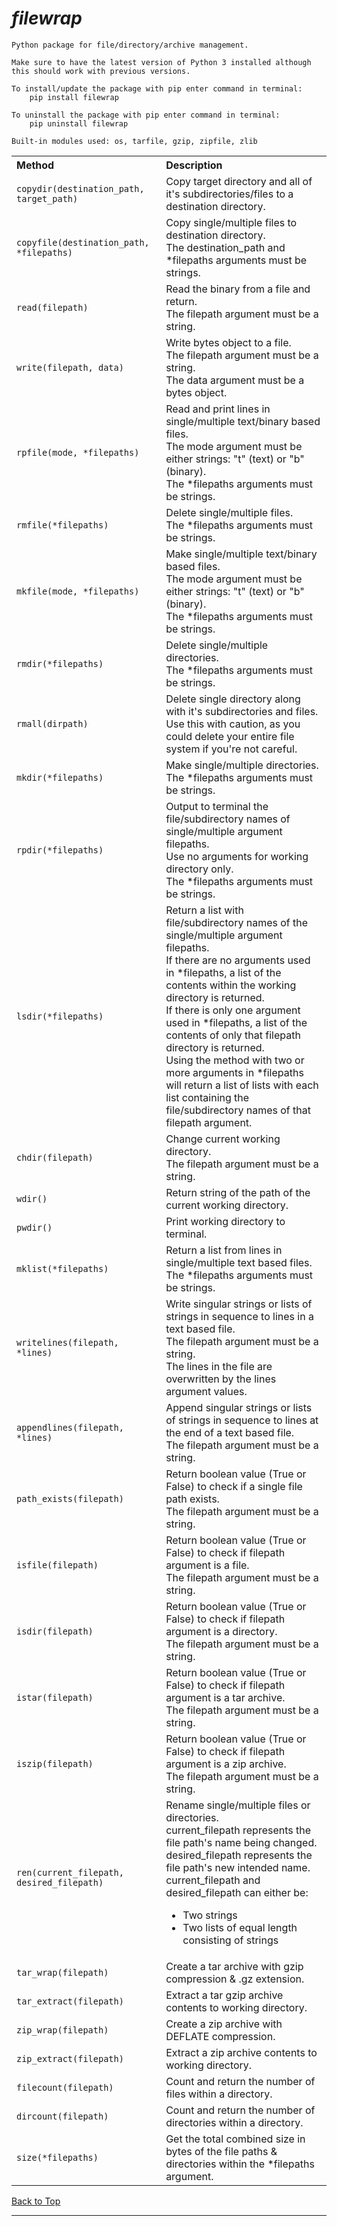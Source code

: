 # ***filewrap***

    Python package for file/directory/archive management.

    Make sure to have the latest version of Python 3 installed although this should work with previous versions. 

    To install/update the package with pip enter command in terminal:
        pip install filewrap

    To uninstall the package with pip enter command in terminal:
        pip uninstall filewrap

    Built-in modules used: os, tarfile, gzip, zipfile, zlib

<table width="100%">
	<tr>
		<th align="left">
            Method
        </th>
		<th align="left">
            Description
        </th>
	</tr>
    <tr>
		<td>
            <code>copydir(destination_path, target_path)</code>
        </td>
		<td>
            Copy target directory and all of it's subdirectories/files to a destination directory.
        </td>
	</tr>
    <tr>
		<td>
            <code>copyfile(destination_path, *filepaths)</code>
        </td>
		<td>
            Copy single/multiple files to destination directory. <br/>
            The destination_path and *filepaths arguments must be strings.
        </td>
	</tr>
    <tr>
		<td>
            <code>read(filepath)</code>
        </td>
		<td>
            Read the binary from a file and return. <br/>
            The filepath argument must be a string.
        </td>
	</tr>
    <tr>
		<td>
            <code>write(filepath, data)</code>
        </td>
		<td>
            Write bytes object to a file. <br/>
            The filepath argument must be a string. <br/>
            The data argument must be a bytes object.
        </td>
	</tr>
	<tr>
		<td>
            <code>rpfile(mode, *filepaths)</code>
        </td>
		<td>
            Read and print lines in single/multiple text/binary based files. <br/>
            The mode argument must be either strings: "t" (text) or "b" (binary). <br/>
            The *filepaths arguments must be strings.
        </td>
	</tr>
    <tr>
		<td>
            <code>rmfile(*filepaths)</code>
        </td>
		<td>
            Delete single/multiple files. <br/>
            The *filepaths arguments must be strings.
        </td>
	</tr>
    <tr>
		<td>
            <code>mkfile(mode, *filepaths)</code>
        </td>
		<td>
            Make single/multiple text/binary based files. <br/>
            The mode argument must be either strings: "t" (text) or "b" (binary). <br/>
            The *filepaths arguments must be strings.
        </td>
	</tr>
    <tr>
		<td>
            <code>rmdir(*filepaths)</code>
        </td>
		<td>
            Delete single/multiple directories. <br/>
            The *filepaths arguments must be strings.
        </td>
	</tr>
    <tr>
		<td>
            <code>rmall(dirpath)</code>
        </td>
		<td>
            Delete single directory along with it's subdirectories and files. <br/>
            Use this with caution, as you could delete your entire file system if you're not careful.
        </td>
	</tr>
    <tr>
		<td>
            <code>mkdir(*filepaths)</code>
        </td>
		<td>
            Make single/multiple directories. <br/>
            The *filepaths arguments must be strings.
        </td>
	</tr>
    <tr>
		<td>
            <code>rpdir(*filepaths)</code>
        </td>
		<td>
            Output to terminal the file/subdirectory names of single/multiple argument filepaths. <br/>
            Use no arguments for working directory only. <br/>
            The *filepaths arguments must be strings.
        </td>
	</tr>
    <tr>
		<td>
            <code>lsdir(*filepaths)</code>
        </td>
		<td>
            Return a list with file/subdirectory names of the single/multiple argument filepaths. <br/>
            If there are no arguments used in *filepaths, a list of the contents within the working directory is returned. <br/>
            If there is only one argument used in *filepaths, a list of the contents of only that filepath directory is returned. <br/>
            Using the method with two or more arguments in *filepaths will return a list of lists with each list containing the file/subdirectory names of that filepath argument.
        </td>
	</tr>
    <tr>
		<td>
            <code>chdir(filepath)</code>
        </td>
		<td>
            Change current working directory. <br/>
            The filepath argument must be a string.
        </td>
	</tr>
    <tr>
		<td>
            <code>wdir()</code>
        </td>
		<td>
            Return string of the path of the current working directory.
        </td>
	</tr>
    <tr>
		<td>
            <code>pwdir()</code>
        </td>
		<td>
            Print working directory to terminal.
        </td>
	</tr>
    <tr>
		<td>
            <code>mklist(*filepaths)</code>
        </td>
		<td>
            Return a list from lines in single/multiple text based files. <br/>
            The *filepaths arguments must be strings.
        </td>
	</tr>
    <tr>
		<td>
            <code>writelines(filepath, *lines)</code>
        </td>
		<td>
            Write singular strings or lists of strings in sequence to lines in a text based file. <br/>
            The filepath argument must be a string. <br/>
            The lines in the file are overwritten by the lines argument values.
        </td>
	</tr>
    <tr>
		<td>
            <code>appendlines(filepath, *lines)</code>
        </td>
		<td>
            Append singular strings or lists of strings in sequence to lines at the end of a text based file. <br/> 
            The filepath argument must be a string.
        </td>
	</tr>
    <tr>
		<td>
            <code>path_exists(filepath)</code>
        </td>
		<td>
            Return boolean value (True or False) to check if a single file path exists. <br/>
            The filepath argument must be a string.
        </td>
	</tr>
    <tr>
		<td>
            <code>isfile(filepath)</code>
        </td>
		<td>
            Return boolean value (True or False) to check if filepath argument is a file. <br/>
            The filepath argument must be a string.
        </td>
	</tr>
    <tr>
		<td>
            <code>isdir(filepath)</code>
        </td>
		<td>
            Return boolean value (True or False) to check if filepath argument is a directory. <br/>
            The filepath argument must be a string.
        </td>
	</tr>
    <tr>
		<td>
            <code>istar(filepath)</code>
        </td>
		<td>
            Return boolean value (True or False) to check if filepath argument is a tar archive. <br/>
            The filepath argument must be a string.
        </td>
	</tr>
    <tr>
		<td>
            <code>iszip(filepath)</code>
        </td>
		<td>
            Return boolean value (True or False) to check if filepath argument is a zip archive. <br/>
            The filepath argument must be a string.
        </td>
	</tr>
    <tr>
		<td>
            <code>ren(current_filepath, desired_filepath)</code>
        </td>
		<td>
            Rename single/multiple files or directories. <br/>
            current_filepath represents the file path's name being changed. <br/>
            desired_filepath represents the file path's new intended name. <br/>
            current_filepath and desired_filepath can either be:
            <ul>
                <li>Two strings</li>
                <li>Two lists of equal length consisting of strings</li>
            </ul>
        </td>
	</tr>
    <tr>
		<td>
            <code>tar_wrap(filepath)</code>
        </td>
		<td>
            Create a tar archive with gzip compression & .gz extension.
        </td>
	</tr>
    <tr>
		<td>
            <code>tar_extract(filepath)</code>
        </td>
		<td>
            Extract a tar gzip archive contents to working directory.
        </td>
	</tr>
     <tr>
		<td>
            <code>zip_wrap(filepath)</code>
        </td>
		<td>
            Create a zip archive with DEFLATE compression.
        </td>
	</tr>
    <tr>
		<td>
            <code>zip_extract(filepath)</code>
        </td>
		<td>
            Extract a zip archive contents to working directory.
        </td>
	</tr>
    <tr>
		<td>
            <code>filecount(filepath)</code>
        </td>
		<td>
            Count and return the number of files within a directory.
        </td>
	</tr>
    <tr>
		<td>
            <code>dircount(filepath)</code>
        </td>
		<td>
            Count and return the number of directories within a directory.
        </td>
	</tr>
    <tr>
		<td>
            <code>size(*filepaths)</code>
        </td>
		<td>
            Get the total combined size in bytes of the file paths & directories within the *filepaths argument.
        </td>
	</tr>
</table>

[Back to Top](#filewrap)

---
